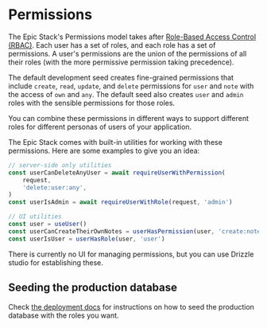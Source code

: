 # Permissions

The Epic Stack's Permissions model takes after
[Role-Based Access Control (RBAC)](https://auth0.com/intro-to-iam/what-is-role-based-access-control-rbac).
Each user has a set of roles, and each role has a set of permissions. A user's
permissions are the union of the permissions of all their roles (with the more
permissive permission taking precedence).

The default development seed creates fine-grained permissions that include
`create`, `read`, `update`, and `delete` permissions for `user` and `note` with
the access of `own` and `any`. The default seed also creates `user` and `admin`
roles with the sensible permissions for those roles.

You can combine these permissions in different ways to support different roles
for different personas of users of your application.

The Epic Stack comes with built-in utilities for working with these permissions.
Here are some examples to give you an idea:

```ts
// server-side only utilities
const userCanDeleteAnyUser = await requireUserWithPermission(
	request,
	'delete:user:any',
)
const userIsAdmin = await requireUserWithRole(request, 'admin')
```

```ts
// UI utilities
const user = useUser()
const userCanCreateTheirOwnNotes = userHasPermission(user, 'create:note:own')
const userIsUser = userHasRole(user, 'user')
```

There is currently no UI for managing permissions, but you can use Drizzle
studio for establishing these.

## Seeding the production database

Check [the deployment docs](./deployment.md) for instructions on how to seed the
production database with the roles you want.
